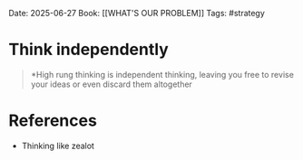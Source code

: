 Date: 2025-06-27
Book: [[WHAT'S OUR PROBLEM]]
Tags: #strategy 
# Think independently

>*High rung thinking is independent thinking, leaving you free to revise your ideas or even discard them altogether 

# References
- Thinking like zealot 